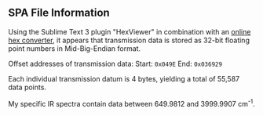 ## SPA File Information

Using the Sublime Text 3 plugin "HexViewer" in combination with an [online hex converter](http://www.scadacore.com/field-applications/programming-calculators/online-hex-converter/), it appears that transmission data is stored as 32-bit floating point numbers in Mid-Big-Endian format. 

Offset addresses of transmission data:
  Start:  `0x049E`
  End:    `0x036929`

Each individual transmission datum is 4 bytes, yielding a total of 55,587 data points.

My specific IR spectra contain data between 649.9812 and 3999.9907 cm<sup>-1</sup>.
